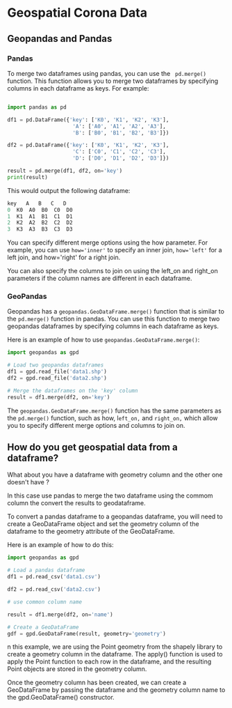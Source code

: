 # Geospatial Corona Data

## Geopandas and Pandas

### Pandas

To merge two dataframes using pandas, you can use the ` pd.merge()` function. This function allows you to merge two dataframes by specifying columns in each dataframe as keys. For example:

```python

import pandas as pd

df1 = pd.DataFrame({'key': ['K0', 'K1', 'K2', 'K3'],
                     'A': ['A0', 'A1', 'A2', 'A3'],
                     'B': ['B0', 'B1', 'B2', 'B3']})

df2 = pd.DataFrame({'key': ['K0', 'K1', 'K2', 'K3'],
                     'C': ['C0', 'C1', 'C2', 'C3'],
                     'D': ['D0', 'D1', 'D2', 'D3']})

result = pd.merge(df1, df2, on='key')
print(result)

```

This would output the following dataframe:

```python
key   A   B   C   D
0  K0  A0  B0  C0  D0
1  K1  A1  B1  C1  D1
2  K2  A2  B2  C2  D2
3  K3  A3  B3  C3  D3
```

You can specify different merge options using the how parameter. For example, you can use `how='inner'` to specify an inner join, `how='left'` for a left join, and how='right' for a right join.

You can also specify the columns to join on using the left_on and right_on parameters if the column names are different in each dataframe.

### GeoPandas

Geopandas has a `geopandas.GeoDataFrame.merge()` function that is similar to the `pd.merge()` function in pandas. You can use this function to merge two geopandas dataframes by specifying columns in each dataframe as keys.

Here is an example of how to use `geopandas.GeoDataFrame.merge()`:

```python
import geopandas as gpd

# Load two geopandas dataframes
df1 = gpd.read_file('data1.shp')
df2 = gpd.read_file('data2.shp')

# Merge the dataframes on the 'key' column
result = df1.merge(df2, on='key')

```
The `geopandas.GeoDataFrame.merge()` function has the same parameters as the `pd.merge()` function, such as how, l`eft_on,` and `right_on,` which allow you to specify different merge options and columns to join on.

## How do you get geospatial data from a dataframe?

What about you have a dataframe with geometry column and the other one doesn't have ?

In this case use pandas to merge the two dataframe using the commom column the convert the results to geodataframe.

To convert a pandas dataframe to a geopandas dataframe, you will need to create a GeoDataFrame object and set the geometry column of the dataframe to the geometry attribute of the GeoDataFrame.

Here is an example of how to do this:

```python
import geopandas as gpd

# Load a pandas dataframe
df1 = pd.read_csv('data1.csv')

df2 = pd.read_csv('data2.csv')

# use common column name

result = df1.merge(df2, on='name')

# Create a GeoDataFrame
gdf = gpd.GeoDataFrame(result, geometry='geometry')

```

n this example, we are using the Point geometry from the shapely library to create a geometry column in the dataframe. The apply() function is used to apply the Point function to each row in the dataframe, and the resulting Point objects are stored in the geometry column.

Once the geometry column has been created, we can create a GeoDataFrame by passing the dataframe and the geometry column name to the gpd.GeoDataFrame() constructor.
